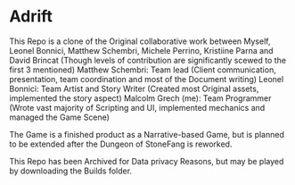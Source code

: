 # Adrift

This Repo is a clone of the Original collaborative work between Myself, Leonel Bonnici, Matthew Schembri, Michele Perrino, Kristiine Parna and David Brincat (Though levels of contribution are significantly scewed to the first 3 mentioned)
  Matthew Schembri: Team lead (Client communication, presentation, team coordination and most of the Document writing)
  Leonel Bonnici:  Team Artist and Story Writer (Created most Original assets, implemented the story aspect)
  Malcolm Grech (me): Team Programmer (Wrote vast majority of Scripting and UI, implemented mechanics and managed the Game Scene)

The Game is a finished product as a Narrative-based Game, but is planned to be extended after the Dungeon of StoneFang is reworked.

This Repo has been Archived for Data privacy Reasons, but may be played by downloading the Builds folder.
